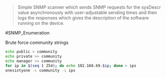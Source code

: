 > Simple SNMP scanner which sends SNMP requests for the sysDescr value asynchronously with user-adjustable sending times and then logs the responses which gives the description of the software running on the device.


#SNMP_Enumeration

Brute force community strings
```bash
echo public > community
echo private >> community
echo manager >> community
for ip in $(seq 1 254); do echo 192.168.69.$ip; done > ips
onesixtyone -c community -i ips
```
